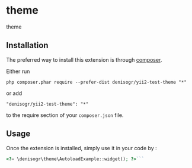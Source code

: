 theme
=====
theme

Installation
------------

The preferred way to install this extension is through [composer](http://getcomposer.org/download/).

Either run

```
php composer.phar require --prefer-dist denisogr/yii2-test-theme "*"
```

or add

```
"denisogr/yii2-test-theme": "*"
```

to the require section of your `composer.json` file.


Usage
-----

Once the extension is installed, simply use it in your code by  :

```php
<?= \denisogr\theme\AutoloadExample::widget(); ?>```